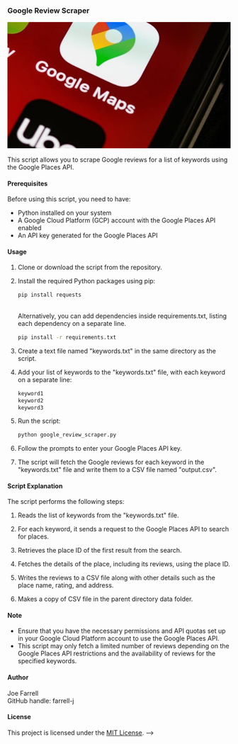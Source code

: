 ### Google Review Scraper

![App Image](google.jpeg)

This script allows you to scrape Google reviews for a list of keywords using the Google Places API.

#### Prerequisites

Before using this script, you need to have:

- Python installed on your system
- A Google Cloud Platform (GCP) account with the Google Places API enabled
- An API key generated for the Google Places API

#### Usage

1. Clone or download the script from the repository.

2. Install the required Python packages using pip:

   ```bash
   pip install requests
   ``` 
   <br />
   Alternatively, you can add dependencies inside requirements.txt, listing each dependency on a separate line.

   ```bash
   pip install -r requirements.txt

3. Create a text file named "keywords.txt" in the same directory as the script.

4. Add your list of keywords to the "keywords.txt" file, with each keyword on a separate line:

   ```
   keyword1
   keyword2
   keyword3
   ```

5. Run the script:

   ```bash
   python google_review_scraper.py
   ```

6. Follow the prompts to enter your Google Places API key.

7. The script will fetch the Google reviews for each keyword in the "keywords.txt" file and write them to a CSV file named "output.csv".

#### Script Explanation

The script performs the following steps:

1. Reads the list of keywords from the "keywords.txt" file.

2. For each keyword, it sends a request to the Google Places API to search for places.

3. Retrieves the place ID of the first result from the search.

4. Fetches the details of the place, including its reviews, using the place ID.

5. Writes the reviews to a CSV file along with other details such as the place name, rating, and address.

6. Makes a copy of CSV file in the parent directory data folder.

#### Note

- Ensure that you have the necessary permissions and API quotas set up in your Google Cloud Platform account to use the Google Places API.
- This script may only fetch a limited number of reviews depending on the Google Places API restrictions and the availability of reviews for the specified keywords.

#### Author
Joe Farrell <br />
GitHub handle: farrell-j

#### License

This project is licensed under the [MIT License](LICENSE). -->
